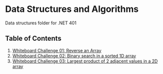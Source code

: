 # Data Structures and Algorithms
Data structures folder for .NET 401

## Table of Contents
1. [Whiteboard Challenge 01: Reverse an Array](https://github.com/ecaoile/Data-Structures-and-Algorithms/tree/master/challenges/whiteboard-challenge-01 "Whiteboard Challenge 01: Reverse an Array")
2. [Whiteboard Challenge 02: Binary search in a sorted 1D array](https://github.com/ecaoile/Data-Structures-and-Algorithms/tree/master/challenges/whiteboard-challenge-02 "Whiteboard Challenge 02: Binary search in a sorted 1D array")
3. [Whiteboard Challenge 03: Largest product of 2 adjacent values in a 2D array](https://github.com/ecaoile/Data-Structures-and-Algorithms/tree/master/challenges/whiteboard-challenge-02 "Whiteboard Challenge 03: Largest product of 2 adjacent values in a 2D array")
